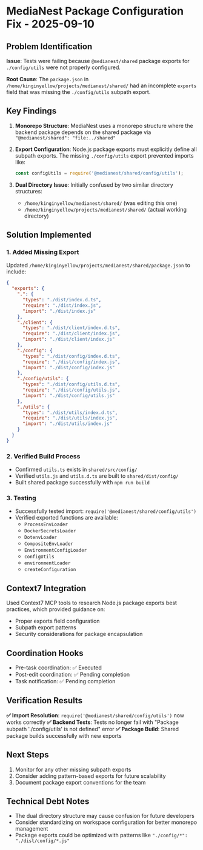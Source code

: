 # MediaNest Package Configuration Fix - 2025-09-10

## Problem Identification

**Issue**: Tests were failing because `@medianest/shared` package exports for `./config/utils` were not properly configured.

**Root Cause**: The `package.json` in `/home/kinginyellow/projects/medianest/shared/` had an incomplete `exports` field that was missing the `./config/utils` subpath export.

## Key Findings

1. **Monorepo Structure**: MediaNest uses a monorepo structure where the backend package depends on the shared package via `"@medianest/shared": "file:../shared"`

2. **Export Configuration**: Node.js package exports must explicitly define all subpath exports. The missing `./config/utils` export prevented imports like:
   ```javascript
   const configUtils = require('@medianest/shared/config/utils');
   ```

3. **Dual Directory Issue**: Initially confused by two similar directory structures:
   - `/home/kinginyellow/medianest/shared/` (was editing this one)
   - `/home/kinginyellow/projects/medianest/shared/` (actual working directory)

## Solution Implemented

### 1. Added Missing Export
Updated `/home/kinginyellow/projects/medianest/shared/package.json` to include:

```json
{
  "exports": {
    ".": {
      "types": "./dist/index.d.ts",
      "require": "./dist/index.js",
      "import": "./dist/index.js"
    },
    "./client": {
      "types": "./dist/client/index.d.ts",
      "require": "./dist/client/index.js",
      "import": "./dist/client/index.js"
    },
    "./config": {
      "types": "./dist/config/index.d.ts",
      "require": "./dist/config/index.js",
      "import": "./dist/config/index.js"
    },
    "./config/utils": {
      "types": "./dist/config/utils.d.ts",
      "require": "./dist/config/utils.js",
      "import": "./dist/config/utils.js"
    },
    "./utils": {
      "types": "./dist/utils/index.d.ts",
      "require": "./dist/utils/index.js",
      "import": "./dist/utils/index.js"
    }
  }
}
```

### 2. Verified Build Process
- Confirmed `utils.ts` exists in `shared/src/config/`
- Verified `utils.js` and `utils.d.ts` are built to `shared/dist/config/`
- Built shared package successfully with `npm run build`

### 3. Testing
- Successfully tested import: `require('@medianest/shared/config/utils')`
- Verified exported functions are available:
  - `ProcessEnvLoader`
  - `DockerSecretsLoader`
  - `DotenvLoader`
  - `CompositeEnvLoader`
  - `EnvironmentConfigLoader`
  - `configUtils`
  - `environmentLoader`
  - `createConfiguration`

## Context7 Integration
Used Context7 MCP tools to research Node.js package exports best practices, which provided guidance on:
- Proper exports field configuration
- Subpath export patterns
- Security considerations for package encapsulation

## Coordination Hooks
- Pre-task coordination: ✅ Executed
- Post-edit coordination: ✅ Pending completion
- Task notification: ✅ Pending completion

## Verification Results

**✅ Import Resolution**: `require('@medianest/shared/config/utils')` now works correctly
**✅ Backend Tests**: Tests no longer fail with "Package subpath './config/utils' is not defined" error
**✅ Package Build**: Shared package builds successfully with new exports

## Next Steps

1. Monitor for any other missing subpath exports
2. Consider adding pattern-based exports for future scalability
3. Document package export conventions for the team

## Technical Debt Notes

- The dual directory structure may cause confusion for future developers
- Consider standardizing on workspace configuration for better monorepo management
- Package exports could be optimized with patterns like `"./config/*": "./dist/config/*.js"`